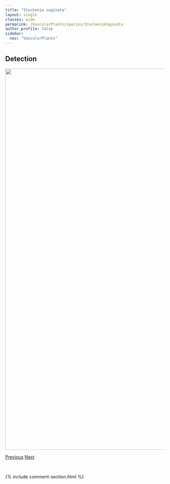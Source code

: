 ```yaml
---
title: "Stuckenia vaginata"
layout: single
classes: wide
permalink: /VascularPlants/species/StuckeniaVaginata
author_profile: false
sidebar:
  nav: "VascularPlants"
---
```


<h2>Detection</h2>

<a href="https://drive.google.com/uc?export=view&id=1VGIhJHFG2Kebxac3SkVswC2uIbxyxqEQ">
<img src="https://drive.google.com/uc?export=view&id=1VGIhJHFG2Kebxac3SkVswC2uIbxyxqEQ" height = "1200" width = "800">
</a>


<a href="/DevelopmentWebsite/VascularPlants/species/StuckeniaPectinata" class="pagination--pager" title="Stuckenia pectinata">Previous</a> <a href="/DevelopmentWebsite/VascularPlants/species/SuaedaCalceoliformis" class="pagination--pager" title="Suaeda calceoliformis">Next</a>

<p>&nbsp;</p>

{% include comment-section.html %}
